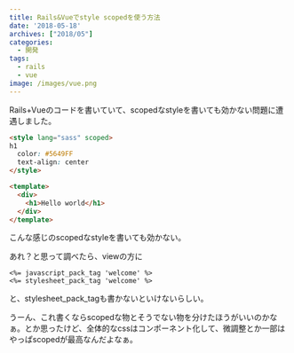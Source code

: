 ```yaml
---
title: Rails&Vueでstyle scopedを使う方法
date: '2018-05-18'
archives: ["2018/05"]
categories:
  - 開発
tags:
  - rails
  - vue
image: /images/vue.png
---
```

Rails+Vueのコードを書いていて、scopedなstyleを書いても効かない問題に遭遇しました。

<!--more-->

```html
<style lang="sass" scoped>
h1
  color: #5649FF
  text-align: center
</style>

<template>
  <div>
    <h1>Hello world</h1>
  </div>
</template>
```

こんな感じのscopedなstyleを書いても効かない。

あれ？と思って調べたら、viewの方に

```erb
<%= javascript_pack_tag 'welcome' %>
<%= stylesheet_pack_tag 'welcome' %>
```

と、stylesheet_pack_tagも書かないといけないらしい。

うーん、これ書くならscopedな物とそうでない物を分けたほうがいいのかなぁ。とか思ったけど、全体的なcssはコンポーネント化して、微調整とか一部はやっぱscopedが最高なんだよなぁ。

